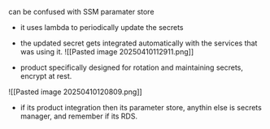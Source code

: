can be confused with SSM paramater store

- it uses lambda to periodically update the secrets
- the updated secret gets integrated automatically with the services that was using it.
![[Pasted image 20250410112911.png]]

- product specifically designed for rotation and maintaining secrets, encrypt at rest.

![[Pasted image 20250410120809.png]]


- if its product integration then its parameter store, anythin else is secrets manager, and remember if its RDS.
